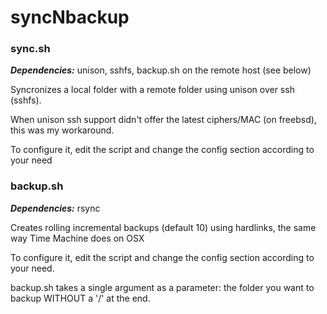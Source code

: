 syncNbackup
=============


### sync.sh ###

___Dependencies:___ unison, sshfs, backup.sh on the remote host (see below)

Syncronizes a local folder with a remote folder using unison over ssh (sshfs).

When unison ssh support didn't offer the latest ciphers/MAC (on freebsd), this was my workaround.

To configure it, edit the script and change the config section according to your need

### backup.sh ###

___Dependencies:___ rsync

Creates rolling incremental backups (default 10) using hardlinks, the same way Time Machine does on OSX

To configure it, edit the script and change the config section according to your need.

backup.sh takes a single argument as a parameter: the folder you want to backup WITHOUT a '/' at the end.

